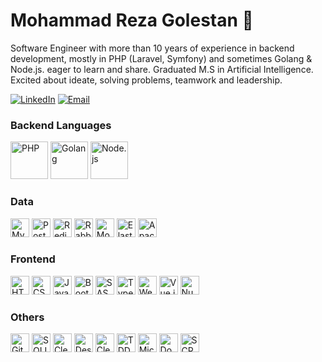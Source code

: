 # Mohammad Reza Golestan 👋
Software Engineer with more than 10 years of experience in backend development, mostly in PHP (Laravel, Symfony) and sometimes Golang & Node.js. eager to learn and share. Graduated M.S in Artificial Intelligence. Excited about ideate, solving problems, teamwork and leadership.

[![LinkedIn](https://img.shields.io/badge/linkedin-f0f0f0?&style=for-the-badge&logo=linkedin&logoColor=white&color=0e76a8)](https://www.linkedin.com/in/mrezagolestan/)
[![Email](https://img.shields.io/badge/email-f0f0f0?&style=for-the-badge&logo=email&logoColor=white&color=ea4335)](mailto:mreza_golestan@live.com) 

### Backend Languages
<a href="https://php.net/" target="_blank" rel="noreferrer"><img src="https://www.vectorlogo.zone/logos/php/php-icon.svg" alt="PHP" title="PHP" width="60" height="60"/></a>
<a href="https://go.dev/" target="_blank" rel="noreferrer"><img src="https://www.vectorlogo.zone/logos/golang/golang-icon.svg" alt="Golang" title="Golang" width="60" height="60"/></a>
<a href="https://nodejs.org/" target="_blank" rel="noreferrer"><img src="https://www.svgrepo.com/show/452075/node-js.svg" alt="Node.js" title="Node.js" width="60" height="60"/></a>

### Data
<a href="https://mysql.com/" target="_blank" rel="noreferrer"><img src="https://www.vectorlogo.zone/logos/mysql/mysql-icon.svg" alt="MySQL" title="MySQL" width="30" height="30"/></a>
<a href="https://postgresql.org/" target="_blank" rel="noreferrer"><img src="https://www.vectorlogo.zone/logos/postgresql/postgresql-icon.svg" alt="Postgres" title="Postgres" width="30" height="30"/></a>
<a href="https://redis" target="_blank" rel="noreferrer"><img src="https://www.vectorlogo.zone/logos/redis/redis-icon.svg" alt="Redis" title="Redis" width="30" height="30"/></a>
<a href="https://rabbitmq.com" target="_blank" rel="noreferrer"><img src="https://www.vectorlogo.zone/logos/rabbitmq/rabbitmq-icon.svg" alt="RabbitMQ" title="RabbitMQ" width="30" height="30"/></a>
<a href="https://mongodb" target="_blank" rel="noreferrer"><img src="https://www.vectorlogo.zone/logos/mongodb/mongodb-icon.svg" alt="MongoDB" title="MongoDB" width="30" height="30"/></a>
<a href="https://elastic.co" target="_blank" rel="noreferrer"><img src="https://www.vectorlogo.zone/logos/elastic/elastic-icon.svg" alt="Elasticsearch" title="Elasticsearch" width="30" height="30"/></a>
<a href="https://kafka.apache.org" target="_blank" rel="noreferrer"><img src="https://www.vectorlogo.zone/logos/apache_kafka/apache_kafka-icon.svg" alt="Apache Kafka" title="Apache Kafka" width="30" height="30"/></a>

### Frontend
<a href="https://www.w3.org/html/" target="_blank" rel="noreferrer"><img src="https://www.vectorlogo.zone/logos/w3_html5/w3_html5-icon.svg" alt="HTML 5" title="HTML 5" width="30" height="30"/></a>
<a href="https://www.w3schools.com/css/" target="_blank" rel="noreferrer"><img src="https://www.vectorlogo.zone/logos/w3_css/w3_css-icon.svg" alt="CSS 3" title="CSS 3" width="30" height="30"/></a>
<a href="https://developer.mozilla.org/en-US/docs/Web/JavaScript" target="_blank" rel="noreferrer"><img src="https://www.vectorlogo.zone/logos/javascript/javascript-icon.svg" alt="Javascript" title="Javascript" width="30" height="30"/></a>
<a href="https://getbootstrap.com" target="_blank" rel="noreferrer"><img src="https://www.vectorlogo.zone/logos/getbootstrap/getbootstrap-icon.svg" alt="Bootstrap" title="Bootstrap" width="30" height="30"/></a>
<a href="https://sass-lang.com" target="_blank" rel="noreferrer"><img src="https://www.vectorlogo.zone/logos/sass-lang/sass-lang-icon.svg" alt="SASS" title="SASS" width="30" height="30"/></a>
<a href="https://www.typescriptlang.org/" target="_blank" rel="noreferrer"><img src="https://www.vectorlogo.zone/logos/typescriptlang/typescriptlang-icon.svg" alt="Typescript" title="Typescript" width="30" height="30"/></a>
<a href="https://webpack.js.org" target="_blank" rel="noreferrer"><img src="https://www.vectorlogo.zone/logos/js_webpack/js_webpack-icon.svg" alt="Webpack" title="Webpack" width="30" height="30"/></a>
<a href="https://vuejs.org" target="_blank" rel="noreferrer"><img src="https://www.vectorlogo.zone/logos/vuejs/vuejs-icon.svg" alt="Vue.js" title="Vue.js" width="30" height="30"/></a>
<a href="https://nuxt.com" target="_blank" rel="noreferrer"><img src="https://www.vectorlogo.zone/logos/nuxtjs/nuxtjs-icon.svg" alt="Nuxt.js" title="Nuxt.js" width="30" height="30"/></a>

### Others
<a href="https://git-scm.com/" target="_blank" rel="noreferrer"><img src="https://www.vectorlogo.zone/logos/git-scm/git-scm-icon.svg" alt="Git" title="Git" width="30" height="30"/></a>
<a href="https://en.wikipedia.org/wiki/SOLID" target="_blank" rel="noreferrer"><img src="https://www.svgrepo.com/show/445313/principles-solid.svg" alt="SOLID" title="SOLID" width="30" height="30"/></a>
<a href="https://www.amazon.com/Clean-Code-Handbook-Software-Craftsmanship/dp/0132350882" target="_blank" rel="noreferrer"><img src="https://www.svgrepo.com/show/97554/clean-code.svg" alt="Clean Code" title="Clean Code" width="30" height="30"/></a>
<a href="https://en.wikipedia.org/wiki/Design_Patterns" target="_blank" rel="noreferrer"><img src="https://refactoring.guru/images/patterns/content/index/full/patterns-01-2x.png?id=3c9d28bb5e9f11205b3878c6b9fcf566" alt="Design Patterns" title="Design Patterns" width="30" height="30"/></a>
<a href="https://blog.cleancoder.com/uncle-bob/2012/08/13/the-clean-architecture.html" target="_blank" rel="noreferrer"><img src="https://camo.githubusercontent.com/0a4d165377ced98a86b5057a12c238c01021b0781f55ccf9c578aeb4fe721763/68747470733a2f2f63646e2e7261776769742e636f6d2f6a6b70686c2f636c6561722d6172636869746563747572652f62316439643366322f696d616765732f636c6561722d6172636869746563747572652d646f6d61696e2d6170706c69636174696f6e2d636c69656e742d74696572732e737667" alt="Clean Architecture" title="Clean Architecture" width="30" height="30"/></a>
<a href="https://en.wikipedia.org/wiki/Test-driven_development" target="_blank" rel="noreferrer"><img src="https://www.baeldung.com/wp-content/uploads/sites/4/2021/02/tdd.svg" alt="TDD" title="TDD" width="30" height="30"/></a>
<a href="https://microservices.io/" target="_blank" rel="noreferrer"><img src="https://uxwing.com/wp-content/themes/uxwing/download/business-professional-services/microservice-icon.png" alt="Microservice" title="Microservice" width="30" height="30"/></a>
<a href="https://docker.com/" target="_blank" rel="noreferrer"><img src="https://www.vectorlogo.zone/logos/docker/docker-icon.svg" alt="Docker" title="Docker" width="30" height="30"/></a>
<a href="https://scrum.org/" target="_blank" rel="noreferrer"><img src="https://www.svgrepo.com/show/372946/scrum.svg" alt="SCRUM" title="SCRUM" width="30" height="30"/></a>
